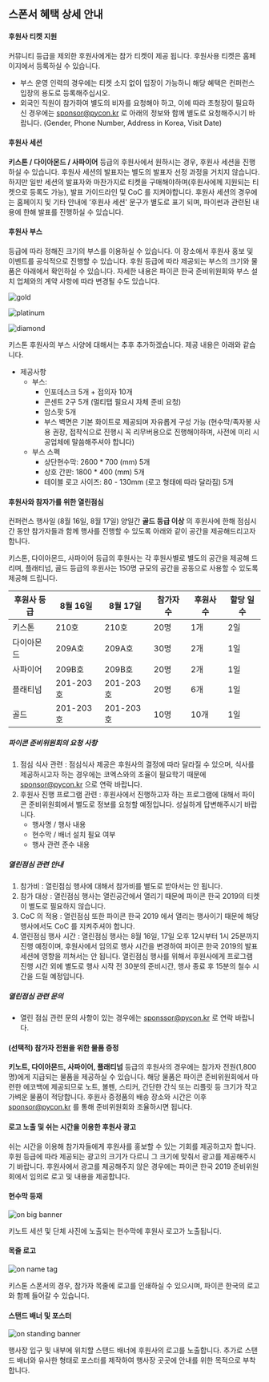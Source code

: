 ## 스폰서 혜택 상세 안내

#### 후원사 티켓 지원
커뮤니티 등급을 제외한 후원사에게는 참가 티켓이 제공 됩니다. 후원사용 티켓은 홈페이지에서 등록하실 수 있습니다.
  - 부스 운영 인력의 경우에는 티켓 소지 없이 입장이 가능하니 해당 혜택은 컨퍼런스 입장의 용도로 등록해주십시오.
  - 외국인 직원이 참가하여 별도의 비자를 요청해야 하고, 이에 따라 초청장이 필요하신 경우에는 sponsor@pycon.kr 로 아래의 정보와 함께 별도로 요청해주시기 바랍니다.
(Gender, Phone Number, Address in Korea, Visit Date)


#### 후원사 세션
  **키스톤 / 다이아몬드 / 사파이어** 등급의 후원사에서 원하시는 경우, 후원사 세션을 진행하실 수 있습니다. 후원사 세션의 발표자는 별도의 발표자 선정 과정을 거치지 않습니다. 하지만 일반 세션의 발표자와 마찬가지로 티켓을 구매해야하며(후원사에께 지원되는 티켓으로 등록도 가능), 발표 가이드라인 및 CoC 를 지켜야합니다.
  후원사 세션의 경우에는 홈페이지 및 기타 안내에 ‘후원사 세션' 문구가 별도로 표기 되며, 파이썬과 관련된 내용에 한해 발표를 진행하실 수 있습니다.

#### 후원사 부스
등급에 따라 정해진 크기의 부스를 이용하실 수 있습니다. 이 장소에서 후원사 홍보 및 이벤트를 공식적으로 진행할 수 있습니다.
후원 등급에 따라 제공되는 부스의 크기와 물품은 아래에서 확인하실 수 있습니다.
자세한 내용은 파이콘 한국 준비위원회와 부스 설치 업체와의 계약 사항에 따라 변경될 수도 있습니다.


![gold](/_assets/gold.png)

![platinum](/_assets/platinum.png)

![diamond](/_assets/diamond.png)

키스톤 후원사의 부스 사양에 대해서는 추후 추가하겠습니다. 제공 내용은 아래와 같습니다.
- 제공사항
    - 부스: 
        - 인포데스크 5개 + 접의자 10개
        - 콘센트 2구 5개 (멀티탭 필요시 자체 준비 요청)
        - 암스팟 5개
        - 부스 벽면은 기본 화이트로 제공되며 자유롭게 구성 가능 (현수막/족자봉 사용 권장, 접착식으로 진행시 꼭 리무버용으로 진행해야하며, 사전에 미리 시공업체에 말씀해주셔야 합니다)
    - 부스 스펙
        - 상단현수막: 2600 * 700 (mm) 5개
        - 상호 간판: 1800 * 400 (mm) 5개
        - 테이블 로고 사이즈: 80 - 130mm (로고 형태에 따라 달라짐) 5개


#### 후원사와 참자가를 위한 열린점심
  컨퍼런스 행사일 (8월 16일, 8월 17일) 양일간 **골드 등급 이상** 의 후원사에 한해 점심시간 동안 참가자들과 함께 행사를 진행할 수 있도록 아래와 같이 공간을 제공해드리고자 합니다. 
  
  키스톤, 다이아몬드, 사파이어 등급의 후원사는 각 후원사별로 별도의 공간을 제공해 드리며, 플래티넘, 골드 등급의 후원사는 150명 규모의 공간을 공동으로 사용할 수 있도록 제공해 드립니다. 

| 후원사 등급 | 8월 16일 | 8월 17일 | 참가자 수 | 후원사 수 | 할당 일수 |
|----------|---------|---------|---------|--------|-----|
| 키스톤 | 210호 | 210호 | 20명 | 1개 | 2일 |
| 다이아몬드 | 209A호 | 209A호 | 30명 | 2개 | 1일 |
| 사파이어 | 209B호 | 209B호 | 20명 | 2개 | 1일 |
| 플래티넘 | 201-203호 | 201-203호 | 20명 | 6개 | 1일 |
| 골드 | 201-203호 | 201-203호 | 10명 | 10개 | 1일 |

##### 파이콘 준비위원회의 요청 사항
1. 점심 식사 관련 : 점심식사 제공은 후원사의 결정에 따라 달라질 수 있으며, 식사를 제공하시고자 하는 경우에는 코엑스와의 조율이 필요학기 때문에 sponsor@pycon.kr 으로 연락 바랍니다.
2. 후원사 진행 프로그램 관련 : 후원사에서 진행하고자 하는 프로그램에 대해서 파이콘 준비위원회에서 별도로 정보를 요청할 예정입니다. 성실하게 답변해주시기 바랍니다.
    - 행사명 / 행사 내용
    - 현수막 / 배너 설치 필요 여부
    - 행사 관련 준수 내용

##### 열린점심 관련 안내
1. 참가비 : 열린점심 행사에 대해서 참가비를 별도로 받아서는 안 됩니다. 
2. 참가 대상 : 열린점심 행사는 열린공간에서 열리기 때문에 파이콘 한국 2019의 티켓이 별도로 필요하지 않습니다.
3. CoC 의 적용 : 열린점심 또한 파이콘 한국 2019 에서 열리는 행사이기 때문에 해당 행사에서도 CoC 를 지켜주셔야 합니다.
4. 열린점심 행사 시간 : 열린점심 행사는 8월 16일, 17일 오후 12시부터 1시 25분까지 진행 예정이며, 후원사에서 임의로 행사 시간을 변경하여 파이콘 한국 2019의 발표 세션에 영향을 끼쳐서는 안 됩니다. 열린점심 행사를 위해서 후원사에게 프로그램 진행 시간 외에 별도로 행사 시작 전 30분의 준비시간, 행사 종료 후 15분의 철수 시간을 드릴 예정입니다.

##### 열린점심 관련 문의
- 열린 점심 관련 문의 사항이 있는 경우에는 sponssor@pycon.kr 로 연락 바랍니다.


#### (선택적) 참가자 전원을 위한 물품 증정
   **키노트, 다이아몬드, 사파이어, 플래티넘** 등급의 후원사의 경우에는 참가자 전원(1,800명)에게 지급되는 물품을 제공하실 수 있습니다. 해당 물품은 파이콘 준비위원회에서 마련한 에코백에 제공되므로 노트, 볼펜, 스티커, 간단한 간식 또는 리플릿 등 크기가 작고 가벼운 물품이 적당합니다. 후원사 증정품의 배송 장소와 시간은 이후 sponsor@pycon.kr 를 통해 준비위원회와 조율하시면 됩니다.

#### 로고 노출 및 쉬는 시간을 이용한 후원사 광고
  쉬는 시간을 이용해 참가자들에게 후원사를 홍보할 수 있는 기회를 제공하고자 합니다. 후원 등급에 따라 제공되는 광고의 크기가 다르니 그 크기에 맞춰서 광고를 제공해주시기 바랍니다.
  후원사에서 광고를 제공해주지 않은 경우에는 파이콘 한국 2019 준비위원회에서 임의로 로고 및 내용을 제공합니다.

#### 현수막 등재

![on big banner]()

키노트 세션 및 단체 사진에 노출되는 현수막에 후원사 로고가 노출됩니다.

#### 목줄 로고

![on name tag](/_assets/nametag.jpg)

키스톤 스폰서의 경우, 참가자 목줄에 로고를 인쇄하실 수 있으시며, 파이콘 한국의 로고와 함께 들어갈 수 있습니다.


#### 스탠드 배너 및 포스터

![on standing banner](/_assets/banner.jpg)

행사장 입구 및 내부에 위치할 스탠드 배너에 후원사의 로고를 노출합니다.
추가로 스탠드 배너와 유사한 형태로 포스터를 제작하여 행사장 곳곳에 안내를 위한 목적으로 부착합니다.





